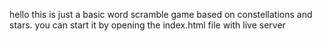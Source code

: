 hello this is just a basic word scramble game based on constellations and stars.
you can start it by opening the index.html file with live server

